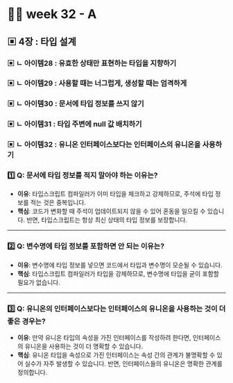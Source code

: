 # 👨‍🏫 week 32 - A

## ▣ 4장 : 타입 설계

### ▣ ㄴ 아이템28 : 유효한 상태만 표현하는 타입을 지향하기

### ▣ ㄴ 아이템29 : 사용할 때는 너그럽게, 생성할 때는 엄격하게

### ▣ ㄴ 아이템30 : 문서에 타입 정보를 쓰지 않기

### ▣ ㄴ 아이템31 : 타입 주변에 null 값 배치하기

### ▣ ㄴ 아이템32 : 유니온 인터페이스보다는 인터페이스의 유니온을 사용하기

### 1️⃣ Q: **문서에 타입 정보를 적지 말아야 하는 이유는?**

-   **이유**: 타입스크립트 컴파일러가 이미 타입을 체크하고 강제하므로, 주석에 타입 정보를 적는 것은 중복입니다.
-   **핵심**: 코드가 변화할 때 주석이 업데이트되지 않을 수 있어 혼동을 일으킬 수 있습니다. 반면, 타입스크립트는 항상 최신 상태의 타입 정보를 보장합니다.

---

### 2️⃣ Q: **변수명에 타입 정보를 포함하면 안 되는 이유는?**

-   **이유**: 변수명에 타입 정보를 넣으면 코드에서 타입과 변수명이 모순될 수 있습니다.
-   **핵심**: 타입스크립트 컴파일러가 타입을 강제하므로, 변수명에 타입을 굳이 포함할 필요가 없습니다.

---

### 3️⃣ Q: **유니온의 인터페이스보다는 인터페이스의 유니온을 사용하는 것이 더 좋은 경우는?**

-   **이유**: 만약 유니온 타입의 속성을 가진 인터페이스를 작성하려 한다면, 인터페이스의 유니온을 사용하는 것이 더 명확할 수 있습니다.
-   **핵심**: 유니온 타입을 속성으로 가진 인터페이스는 속성 간의 관계가 불명확할 수 있어 실수가 자주 발생할 수 있습니다. 반면, 인터페이스들의 유니온은 명확한 관계를 정의합니다.
